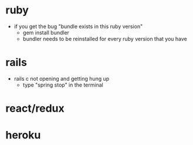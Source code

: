 # ruby 
* if you get the bug "bundle exists in this ruby version" 
    * gem install bundler 
    * bundler needs to be reinstalled for every ruby version that you have 

# rails 
* rails c not opening and getting hung up 
    * type "spring stop" in the terminal

# react/redux

# heroku